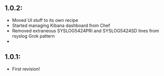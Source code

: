 ## 1.0.2:

* Moved UI stuff to its own recipe
* Started managing Kibana dashboard from Chef
* Removed extraneous SYSLOG5424PRI and SYSLOG5424SD lines from rsyslog Grok pattern
*

## 1.0.1:

* First revision!

